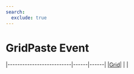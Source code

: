 ```yaml
---
search:
  exclude: true
---
```


<h1 class="heading"><span class="name">GridPaste Event</span></h1>

|--------------------------|------|------|
|[Grid](../objects/grid.md)|&nbsp;|&nbsp;|
